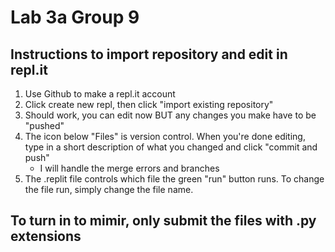 # **Lab 3a Group 9**
## Instructions to import repository and edit in repl.it
1. Use Github to make a repl.it account
2. Click create new repl, then click "import existing repository"
3. Should work, you can edit now BUT any changes you make have to be "pushed"
4. The icon below "Files" is version control. When you're done editing, type in a short description of what you changed and click "commit and push"
    - I will handle the merge errors and branches
5. The .replit file controls which file the green "run" button runs. To change the file run, simply change the file name.

## **To turn in to mimir, only submit the files with .py extensions**
